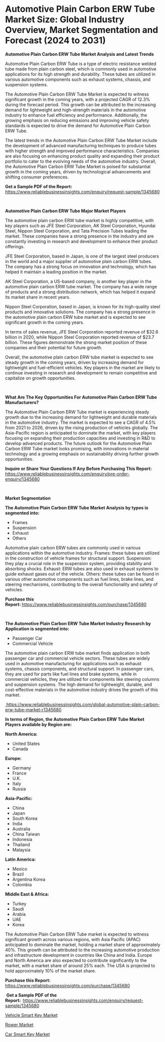 <p><h1>Automotive Plain Carbon ERW Tube Market Size: Global Industry Overview, Market Segmentation and Forecast (2024 to 2031)</h1></p><p><strong>Automotive Plain Carbon ERW Tube Market Analysis and Latest Trends</strong></p>
<p><p>Automotive Plain Carbon ERW Tube is a type of electric resistance welded tube made from plain carbon steel, which is commonly used in automotive applications for its high strength and durability. These tubes are utilized in various automotive components such as exhaust systems, chassis, and suspension systems.</p><p>The Automotive Plain Carbon ERW Tube Market is expected to witness significant growth in the coming years, with a projected CAGR of 12.3% during the forecast period. This growth can be attributed to the increasing demand for lightweight and high-strength materials in the automotive industry to enhance fuel efficiency and performance. Additionally, the growing emphasis on reducing emissions and improving vehicle safety standards is expected to drive the demand for Automotive Plain Carbon ERW Tube.</p><p>The latest trends in the Automotive Plain Carbon ERW Tube Market include the development of advanced manufacturing techniques to produce tubes with higher strength and improved performance characteristics. Companies are also focusing on enhancing product quality and expanding their product portfolio to cater to the evolving needs of the automotive industry. Overall, the Automotive Plain Carbon ERW Tube Market is poised for substantial growth in the coming years, driven by technological advancements and shifting consumer preferences.</p></p>
<p><strong>Get a Sample PDF of the Report:&nbsp;</strong> <a href="https://www.reliablebusinessinsights.com/enquiry/request-sample/1345680">https://www.reliablebusinessinsights.com/enquiry/request-sample/1345680</a></p>
<p>&nbsp;</p>
<p><strong>Automotive Plain Carbon ERW Tube Major Market Players</strong></p>
<p><p>The automotive plain carbon ERW tube market is highly competitive, with key players such as JFE Steel Corporation, AK Steel Corporation, Hyundai Steel, Nippon Steel Corporation, and Tata Precision Tubes leading the market. These companies have a strong presence in the industry and are constantly investing in research and development to enhance their product offerings.</p><p>JFE Steel Corporation, based in Japan, is one of the largest steel producers in the world and a major supplier of automotive plain carbon ERW tubes. The company has a strong focus on innovation and technology, which has helped it maintain a leading position in the market.</p><p>AK Steel Corporation, a US-based company, is another key player in the automotive plain carbon ERW tube market. The company has a wide range of products and a strong distribution network, which has helped it expand its market share in recent years.</p><p>Nippon Steel Corporation, based in Japan, is known for its high-quality steel products and innovative solutions. The company has a strong presence in the automotive plain carbon ERW tube market and is expected to see significant growth in the coming years.</p><p>In terms of sales revenue, JFE Steel Corporation reported revenue of $32.6 billion in 2020, while Nippon Steel Corporation reported revenue of $23.7 billion. These figures demonstrate the strong market position of these companies and their potential for future growth.</p><p>Overall, the automotive plain carbon ERW tube market is expected to see steady growth in the coming years, driven by increasing demand for lightweight and fuel-efficient vehicles. Key players in the market are likely to continue investing in research and development to remain competitive and capitalize on growth opportunities.</p></p>
<p>&nbsp;</p>
<p><strong>What Are The Key Opportunities For Automotive Plain Carbon ERW Tube Manufacturers?</strong></p>
<p><p>The Automotive Plain Carbon ERW Tube market is experiencing steady growth due to the increasing demand for lightweight and durable materials in the automotive industry. The market is expected to see a CAGR of 4.5% from 2021 to 2026, driven by the rising production of vehicles globally. The Asia-Pacific region is anticipated to dominate the market, with key players focusing on expanding their production capacities and investing in R&D to develop advanced products. The future outlook for the Automotive Plain Carbon ERW Tube market looks promising, with innovations in material technology and a growing emphasis on sustainability driving further growth opportunities.</p></p>
<p><strong>Inquire or Share Your Questions If Any Before Purchasing This Report:</strong> <a href="https://www.reliablebusinessinsights.com/enquiry/pre-order-enquiry/1345680">https://www.reliablebusinessinsights.com/enquiry/pre-order-enquiry/1345680</a></p>
<p>&nbsp;</p>
<p><strong>Market Segmentation</strong></p>
<p><strong>The Automotive Plain Carbon ERW Tube Market Analysis by types is segmented into:</strong></p>
<p><ul><li>Frames</li><li>Suspension</li><li>Exhaust</li><li>Others</li></ul></p>
<p><p>Automotive plain carbon ERW tubes are commonly used in various applications within the automotive industry. Frames: these tubes are utilized in the construction of vehicle frames for structural support. Suspension: they play a crucial role in the suspension system, providing stability and absorbing shocks. Exhaust: ERW tubes are also used in exhaust systems to guide exhaust gases out of the vehicle. Others: these tubes can be found in various other automotive components such as fuel lines, brake lines, and steering mechanisms, contributing to the overall functionality and safety of vehicles.</p></p>
<p><strong>Purchase this Report:&nbsp;</strong><a href="https://www.reliablebusinessinsights.com/purchase/1345680">https://www.reliablebusinessinsights.com/purchase/1345680</a></p>
<p>&nbsp;</p>
<p><strong>The Automotive Plain Carbon ERW Tube Market Industry Research by Application is segmented into:</strong></p>
<p><ul><li>Passenger Car</li><li>Commercial Vehicle</li></ul></p>
<p><p>The automotive plain carbon ERW tube market finds application in both passenger car and commercial vehicle sectors. These tubes are widely used in automotive manufacturing for applications such as exhaust systems, chassis components, and structural support. In passenger cars, they are used for parts like fuel lines and brake systems, while in commercial vehicles, they are utilized for components like steering columns and suspension systems. The high demand for lightweight, durable, and cost-effective materials in the automotive industry drives the growth of this market.</p></p>
<p><a href="https://www.reliablebusinessinsights.com/global-automotive-plain-carbon-erw-tube-market-r1345680">&nbsp;https://www.reliablebusinessinsights.com/global-automotive-plain-carbon-erw-tube-market-r1345680</a></p>
<p><strong>In terms of Region, the Automotive Plain Carbon ERW Tube Market Players available by Region are:</strong></p>
<p>
    <p> <strong> North America: </strong>
        <ul>
            <li>United States</li>
            <li>Canada</li>
        </ul>
        </p> 
    <p> <strong> Europe: </strong>
        <ul>
            <li>Germany</li>
            <li>France</li>
            <li>U.K.</li>
            <li>Italy</li>
            <li>Russia</li>
        </ul>
        </p> 
    <p> <strong> Asia-Pacific: </strong>
        <ul>
            <li>China</li>
            <li>Japan</li>
            <li>South Korea</li>
            <li>India</li>
            <li>Australia</li>
            <li>China Taiwan</li>
            <li>Indonesia</li>
            <li>Thailand</li>
            <li>Malaysia</li>
        </ul>
        </p> 
    <p> <strong> Latin America: </strong>
        <ul>
            <li>Mexico</li>
            <li>Brazil</li>
            <li>Argentina Korea</li>
            <li>Colombia</li>
        </ul>
        </p> 
    <p> <strong> Middle East & Africa: </strong>
        <ul>
            <li>Turkey</li>
            <li>Saudi</li>
            <li>Arabia</li>
            <li>UAE</li>
            <li>Korea</li>
        </ul>
    </p>
    </p>
<p><p>The Automotive Plain Carbon ERW Tube market is expected to witness significant growth across various regions, with Asia Pacific (APAC) anticipated to dominate the market, holding a market share of approximately 40%. This growth can be attributed to the increasing automotive production and infrastructure development in countries like China and India. Europe and North America are also expected to contribute significantly to the market, with a market share of around 25% each. The USA is projected to hold approximately 10% of the market share.</p></p>
<p><strong>Purchase this Report: </strong><a href="https://www.reliablebusinessinsights.com/purchase/1345680">https://www.reliablebusinessinsights.com/purchase/1345680</a></p>
<p>&nbsp;<strong>Get a Sample PDF of the Report:&nbsp;&nbsp;</strong><a href="https://www.reliablebusinessinsights.com/enquiry/request-sample/1345680">https://www.reliablebusinessinsights.com/enquiry/request-sample/1345680</a></p>
<p><strong></strong></p>
<p><p><a href="https://github.com/dringals/Market-Research-Report-List-4/blob/main/vehicle-smart-key-market.md">Vehicle Smart Key Market</a></p><p><a href="https://view.publitas.com/reportprime-1/global-rower-market-by-product-type-by-application-by-region-and-companies-industry-segment-outlook-market-assessment-competition-scenario-trends-and-forecast-2024-2031/">Rower Market</a></p><p><a href="https://github.com/lbird53714/Market-Research-Report-List-5/blob/main/car-smart-key-market.md">Car Smart Key Market</a></p></p>